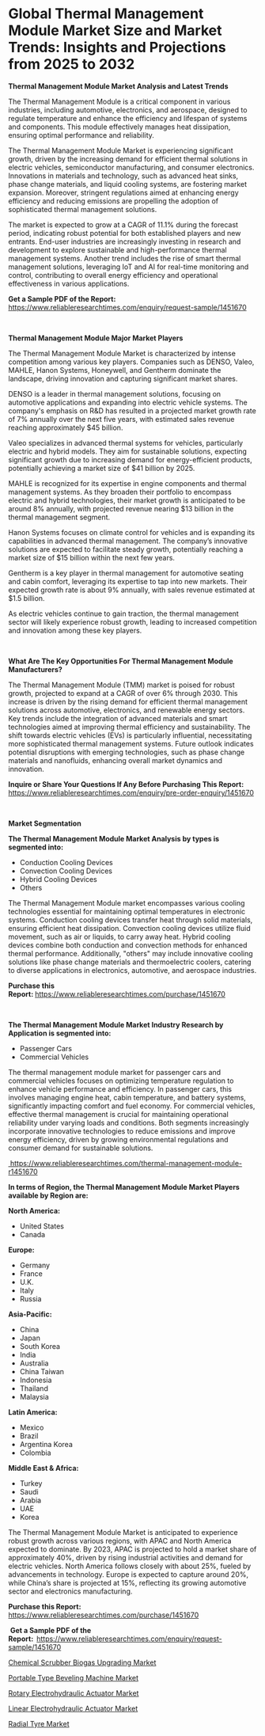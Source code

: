 <p><h1>Global Thermal Management Module Market Size and Market Trends: Insights and Projections from 2025 to 2032</h1></p><p><strong>Thermal Management Module Market Analysis and Latest Trends</strong></p>
<p><p>The Thermal Management Module is a critical component in various industries, including automotive, electronics, and aerospace, designed to regulate temperature and enhance the efficiency and lifespan of systems and components. This module effectively manages heat dissipation, ensuring optimal performance and reliability.</p><p>The Thermal Management Module Market is experiencing significant growth, driven by the increasing demand for efficient thermal solutions in electric vehicles, semiconductor manufacturing, and consumer electronics. Innovations in materials and technology, such as advanced heat sinks, phase change materials, and liquid cooling systems, are fostering market expansion. Moreover, stringent regulations aimed at enhancing energy efficiency and reducing emissions are propelling the adoption of sophisticated thermal management solutions.</p><p>The market is expected to grow at a CAGR of 11.1% during the forecast period, indicating robust potential for both established players and new entrants. End-user industries are increasingly investing in research and development to explore sustainable and high-performance thermal management systems. Another trend includes the rise of smart thermal management solutions, leveraging IoT and AI for real-time monitoring and control, contributing to overall energy efficiency and operational effectiveness in various applications.</p></p>
<p><strong>Get a Sample PDF of the Report:&nbsp;</strong> <a href="https://www.reliableresearchtimes.com/enquiry/request-sample/1451670?utm_campaign=3522&utm_medium=2&utm_source=Github&utm_content=ia&utm_term=30032025&utm_id=thermal-management-module">https://www.reliableresearchtimes.com/enquiry/request-sample/1451670</a></p>
<p>&nbsp;</p>
<p><strong>Thermal Management Module Major Market Players</strong></p>
<p><p>The Thermal Management Module Market is characterized by intense competition among various key players. Companies such as DENSO, Valeo, MAHLE, Hanon Systems, Honeywell, and Gentherm dominate the landscape, driving innovation and capturing significant market shares.</p><p>DENSO is a leader in thermal management solutions, focusing on automotive applications and expanding into electric vehicle systems. The company's emphasis on R&D has resulted in a projected market growth rate of 7% annually over the next five years, with estimated sales revenue reaching approximately $45 billion.</p><p>Valeo specializes in advanced thermal systems for vehicles, particularly electric and hybrid models. They aim for sustainable solutions, expecting significant growth due to increasing demand for energy-efficient products, potentially achieving a market size of $41 billion by 2025.</p><p>MAHLE is recognized for its expertise in engine components and thermal management systems. As they broaden their portfolio to encompass electric and hybrid technologies, their market growth is anticipated to be around 8% annually, with projected revenue nearing $13 billion in the thermal management segment.</p><p>Hanon Systems focuses on climate control for vehicles and is expanding its capabilities in advanced thermal management. The company’s innovative solutions are expected to facilitate steady growth, potentially reaching a market size of $15 billion within the next few years.</p><p>Gentherm is a key player in thermal management for automotive seating and cabin comfort, leveraging its expertise to tap into new markets. Their expected growth rate is about 9% annually, with sales revenue estimated at $1.5 billion.</p><p>As electric vehicles continue to gain traction, the thermal management sector will likely experience robust growth, leading to increased competition and innovation among these key players.</p></p>
<p>&nbsp;</p>
<p><strong>What Are The Key Opportunities For Thermal Management Module Manufacturers?</strong></p>
<p><p>The Thermal Management Module (TMM) market is poised for robust growth, projected to expand at a CAGR of over 6% through 2030. This increase is driven by the rising demand for efficient thermal management solutions across automotive, electronics, and renewable energy sectors. Key trends include the integration of advanced materials and smart technologies aimed at improving thermal efficiency and sustainability. The shift towards electric vehicles (EVs) is particularly influential, necessitating more sophisticated thermal management systems. Future outlook indicates potential disruptions with emerging technologies, such as phase change materials and nanofluids, enhancing overall market dynamics and innovation.</p></p>
<p><strong>Inquire or Share Your Questions If Any Before Purchasing This Report:</strong> <a href="https://www.reliableresearchtimes.com/enquiry/pre-order-enquiry/1451670?utm_campaign=3522&utm_medium=2&utm_source=Github&utm_content=ia&utm_term=30032025&utm_id=thermal-management-module">https://www.reliableresearchtimes.com/enquiry/pre-order-enquiry/1451670</a></p>
<p>&nbsp;</p>
<p><strong>Market Segmentation</strong></p>
<p><strong>The Thermal Management Module Market Analysis by types is segmented into:</strong></p>
<p><ul><li>Conduction Cooling Devices</li><li>Convection Cooling Devices</li><li>Hybrid Cooling Devices</li><li>Others</li></ul></p>
<p><p>The Thermal Management Module market encompasses various cooling technologies essential for maintaining optimal temperatures in electronic systems. Conduction cooling devices transfer heat through solid materials, ensuring efficient heat dissipation. Convection cooling devices utilize fluid movement, such as air or liquids, to carry away heat. Hybrid cooling devices combine both conduction and convection methods for enhanced thermal performance. Additionally, "others" may include innovative cooling solutions like phase change materials and thermoelectric coolers, catering to diverse applications in electronics, automotive, and aerospace industries.</p></p>
<p><strong>Purchase this Report:&nbsp;</strong><a href="https://www.reliableresearchtimes.com/purchase/1451670?utm_campaign=3522&utm_medium=2&utm_source=Github&utm_content=ia&utm_term=30032025&utm_id=thermal-management-module">https://www.reliableresearchtimes.com/purchase/1451670</a></p>
<p>&nbsp;</p>
<p><strong>The Thermal Management Module Market Industry Research by Application is segmented into:</strong></p>
<p><ul><li>Passenger Cars</li><li>Commercial Vehicles</li></ul></p>
<p><p>The thermal management module market for passenger cars and commercial vehicles focuses on optimizing temperature regulation to enhance vehicle performance and efficiency. In passenger cars, this involves managing engine heat, cabin temperature, and battery systems, significantly impacting comfort and fuel economy. For commercial vehicles, effective thermal management is crucial for maintaining operational reliability under varying loads and conditions. Both segments increasingly incorporate innovative technologies to reduce emissions and improve energy efficiency, driven by growing environmental regulations and consumer demand for sustainable solutions.</p></p>
<p><a href="https://www.reliableresearchtimes.com/thermal-management-module-r1451670?utm_campaign=3522&utm_medium=2&utm_source=Github&utm_content=ia&utm_term=30032025&utm_id=thermal-management-module">&nbsp;https://www.reliableresearchtimes.com/thermal-management-module-r1451670</a></p>
<p><strong>In terms of Region, the Thermal Management Module Market Players available by Region are:</strong></p>
<p>
    <p> <strong> North America: </strong>
        <ul>
            <li>United States</li>
            <li>Canada</li>
        </ul>
        </p> 
    <p> <strong> Europe: </strong>
        <ul>
            <li>Germany</li>
            <li>France</li>
            <li>U.K.</li>
            <li>Italy</li>
            <li>Russia</li>
        </ul>
        </p> 
    <p> <strong> Asia-Pacific: </strong>
        <ul>
            <li>China</li>
            <li>Japan</li>
            <li>South Korea</li>
            <li>India</li>
            <li>Australia</li>
            <li>China Taiwan</li>
            <li>Indonesia</li>
            <li>Thailand</li>
            <li>Malaysia</li>
        </ul>
        </p> 
    <p> <strong> Latin America: </strong>
        <ul>
            <li>Mexico</li>
            <li>Brazil</li>
            <li>Argentina Korea</li>
            <li>Colombia</li>
        </ul>
        </p> 
    <p> <strong> Middle East & Africa: </strong>
        <ul>
            <li>Turkey</li>
            <li>Saudi</li>
            <li>Arabia</li>
            <li>UAE</li>
            <li>Korea</li>
        </ul>
    </p>
    </p>
<p><p>The Thermal Management Module Market is anticipated to experience robust growth across various regions, with APAC and North America expected to dominate. By 2023, APAC is projected to hold a market share of approximately 40%, driven by rising industrial activities and demand for electric vehicles. North America follows closely with about 25%, fueled by advancements in technology. Europe is expected to capture around 20%, while China’s share is projected at 15%, reflecting its growing automotive sector and electronics manufacturing.</p></p>
<p><strong>Purchase this Report: </strong><a href="https://www.reliableresearchtimes.com/purchase/1451670?utm_campaign=3522&utm_medium=2&utm_source=Github&utm_content=ia&utm_term=30032025&utm_id=thermal-management-module">https://www.reliableresearchtimes.com/purchase/1451670</a></p>
<p>&nbsp;<strong>Get a Sample PDF of the Report:&nbsp;&nbsp;</strong><a href="https://www.reliableresearchtimes.com/enquiry/request-sample/1451670?utm_campaign=3522&utm_medium=2&utm_source=Github&utm_content=ia&utm_term=30032025&utm_id=thermal-management-module">https://www.reliableresearchtimes.com/enquiry/request-sample/1451670</a></p>
<p><strong></strong></p>
<p><p><a href="https://www.linkedin.com/pulse/global-growth-chemical-scrubber-biogas-upgrading-market-projected-z3cqf?utm_campaign=3522&utm_medium=2&utm_source=Github&utm_content=ia&utm_term=30032025&utm_id=thermal-management-module">Chemical Scrubber Biogas Upgrading Market</a></p><p><a href="https://www.linkedin.com/pulse/global-perspective-portable-type-beveling-machine-market-aforecastcagr-c19df?utm_campaign=3522&utm_medium=2&utm_source=Github&utm_content=ia&utm_term=30032025&utm_id=thermal-management-module">Portable Type Beveling Machine Market</a></p><p><a href="https://www.linkedin.com/pulse/rotary-electrohydraulic-actuator-market-report-projected-7-2fmbf?utm_campaign=3522&utm_medium=2&utm_source=Github&utm_content=ia&utm_term=30032025&utm_id=thermal-management-module">Rotary Electrohydraulic Actuator Market</a></p><p><a href="https://www.linkedin.com/pulse/competitive-landscape-analysis-linear-electrohydraulic-actuator-cwfff?utm_campaign=3522&utm_medium=2&utm_source=Github&utm_content=ia&utm_term=30032025&utm_id=thermal-management-module">Linear Electrohydraulic Actuator Market</a></p><p><a href="https://github.com/karydacamu/Market-Research-Report-List-1/blob/main/radial-tyre-market.md?utm_campaign=3522&utm_medium=2&utm_source=Github&utm_content=ia&utm_term=30032025&utm_id=thermal-management-module">Radial Tyre Market</a></p></p>